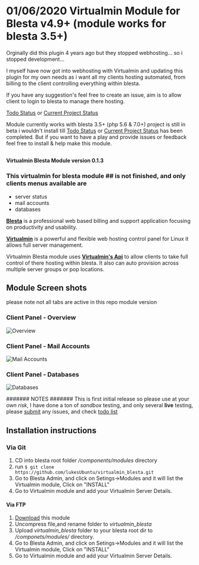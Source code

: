 # 01/06/2020 Virtualmin Module for Blesta v4.9+ (module works for blesta 3.5+)
Orginally did this plugin 4 years ago but they stopped webhosting... so i stopped development...  
  
I myself have now got into webhosting with Virtualmin and updating this plugin for my own needs as i want all my clients hosting automated, from billing to the client controlling everything within blesta.

  If you have any suggestion's feel free to create an issue, aim is to allow client to login to blesta to manage there hosting.
  
  [Todo Status](https://github.com/lukesUbuntu/virtualmin_blesta/issues/11) or [Current Project Status](https://github.com/lukesUbuntu/virtualmin_blesta/projects/2)
  
  Module currently works with blesta 3.5+ (php 5.6 & 7.0+) project is still in beta i wouldn't install till  [Todo Status](https://github.com/lukesUbuntu/virtualmin_blesta/issues/11) or [Current Project Status](https://github.com/lukesUbuntu/virtualmin_blesta/projects/2) has been completed. But if you want to have a play and provide issues or feedback feel free to install & help make this module.

## 

**Virtualmin Blesta Module version 0.1.3**

### This virtualmin for blesta module ## is not finished, and only clients menus available are 
- server status
- mail accounts
- databases 


[**Blesta**](http://www.blesta.com) is a professional web based billing and support application focusing on productivity and usability.

[**Virtualmin**](https://www.virtualmin.com/) is a powerful and flexible web hosting control panel for Linux it allows full server management.

Virtualmin Blesta module uses [**Virtualmin's Api**](https://www.virtualmin.com/documentation/developer/http) to allow clients to take full control of there hosting within blesta. It also can auto provision across multiple server groups or pop locations.


## Module Screen shots
please note not all tabs are active in this repo module version 

### Client Panel - Overview

![Overview](http://i.imgur.com/PLtkNdA.png)

### Client Panel - Mail Accounts

![Mail Accounts](http://i.imgur.com/Bqs81OT.png)

### Client Panel  - Databases

![Databases](http://i.imgur.com/7i5DLMa.png)

####### NOTES #######
This is first initial release so please use at your *own risk*, I have done a ton of *sandbox* testing, and only several **live** testing, please [submit](https://github.com/lukesUbuntu/gogetsslv2/issues) any issues, and check [todo list](#-todo)
  
## Installation instructions
### Via Git
1. CD into blesta root folder */components/modules* directory
2. run `$ git clone https://github.com/lukesUbuntu/virtualmin_blesta.git`
3. Go to Blesta Admin, and click on Setings->Modules and it will list the Virtualmin module, Click on "INSTALL"
4. Go to Virtualmin module and add your Virtualmin Server Details.

#### Via FTP
1. [Download](https://github.com/lukesUbuntu/virtualmin_blesta/archive/master.zip) this module
2. Uncompress file,and rename folder to *virtualmin_blesta* 
3. Upload *virtualmin_blesta* folder to your blesta root dir to */componets/modules/* directory.
3. Go to Blesta Admin, and click on Setings->Modules and it will list the Virtualmin module, Click on "INSTALL"
4. Go to Virtualmin module and add your Virtualmin Server Details.

